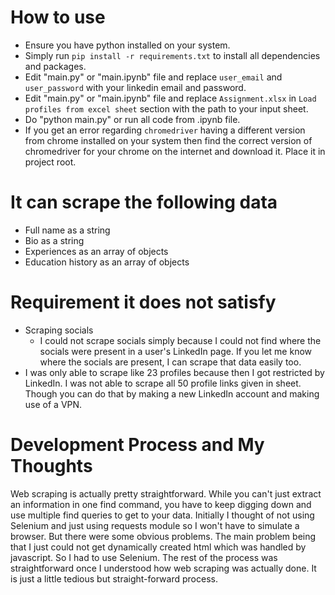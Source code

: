 # How to use
- Ensure you have python installed on your system.
- Simply run `pip install -r requirements.txt` to install all dependencies and packages.
- Edit "main.py" or "main.ipynb" file and replace `user_email` and `user_password` with your linkedin email and password.
- Edit "main.py" or "main.ipynb" file and replace `Assignment.xlsx` in `Load profiles from excel sheet` section with the path to your input sheet.
- Do "python main.py" or run all code from .ipynb file.
- If you get an error regarding `chromedriver` having a different version from chrome installed on your system then find the correct version of chromedriver for your chrome on the internet and download it. Place it in project root.

# It can scrape the following data
- Full name as a string
- Bio as a string
- Experiences as an array of objects
- Education history as an array of objects

# Requirement it does not satisfy
- Scraping socials
    - I could not scrape socials simply because I could not find where the socials were present in a user's LinkedIn page. If you let me know where the socials are present, I can scrape that data easily too.
- I was only able to scrape like 23 profiles because then I got restricted by LinkedIn. I was not able to scrape all 50 profile links given in sheet. Though you can do that by making a new LinkedIn account and making use of a VPN.

# Development Process and My Thoughts
Web scraping is actually pretty straightforward. While you can't just extract an information in one find command, you have to keep digging down and use multiple find queries to get to your data.
Initially I thought of not using Selenium and just using requests module so I won't have to simulate a browser. But there were some obvious problems. The main problem being that I just could not get dynamically created html which was 
handled by javascript. So I had to use Selenium. The rest of the process was straightforward once I understood how web scraping was actually done. It is just a little tedious but straight-forward process.
